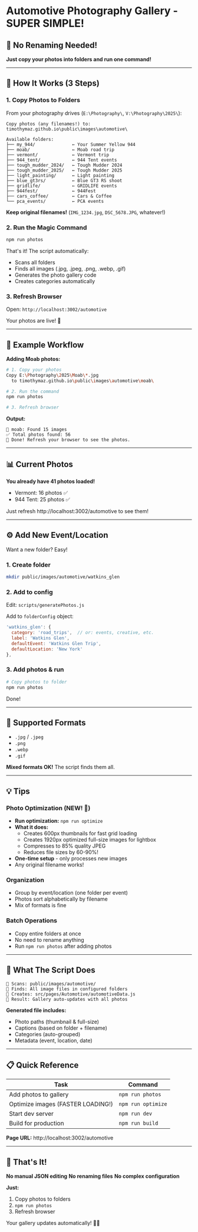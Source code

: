 # Automotive Photography Gallery - SUPER SIMPLE!

## 🎉 No Renaming Needed!

**Just copy your photos into folders and run one command!**

---

## 📸 How It Works (3 Steps)

### 1. Copy Photos to Folders

From your photography drives (`E:\Photography\`, `V:\Photography\2025\`):

```
Copy photos (any filenames!) to:
timothymaz.github.io\public\images\automotive\

Available folders:
├── my_944/              ← Your Summer Yellow 944
├── moab/                ← Moab road trip
├── vermont/             ← Vermont trip
├── 944_tent/            ← 944 Tent events
├── tough_mudder_2024/   ← Tough Mudder 2024
├── tough_mudder_2025/   ← Tough Mudder 2025
├── light_painting/      ← Light painting
├── blue_gt3rs/          ← Blue GT3 RS shoot
├── gridlife/            ← GRIDLIFE events
├── 944fest/             ← 944Fest
├── cars_coffee/         ← Cars & Coffee
└── pca_events/          ← PCA events
```

**Keep original filenames!** (`IMG_1234.jpg`, `DSC_5678.JPG`, whatever!)

### 2. Run the Magic Command

```bash
npm run photos
```

That's it! The script automatically:
- Scans all folders
- Finds all images (.jpg, .jpeg, .png, .webp, .gif)
- Generates the photo gallery code
- Creates categories automatically

### 3. Refresh Browser

Open: `http://localhost:3002/automotive`

Your photos are live! 🚀

---

## 🎯 Example Workflow

**Adding Moab photos:**

```bash
# 1. Copy your photos
Copy E:\Photography\2025\Moab\*.jpg
  to timothymaz.github.io\public\images\automotive\moab\

# 2. Run the command
npm run photos

# 3. Refresh browser
```

**Output:**
```
📸 moab: Found 15 images
✅ Total photos found: 56
🎉 Done! Refresh your browser to see the photos.
```

---

## 📊 Current Photos

**You already have 41 photos loaded!**

- Vermont: 16 photos ✅
- 944 Tent: 25 photos ✅

Just refresh http://localhost:3002/automotive to see them!

---

## ⚙️ Add New Event/Location

Want a new folder? Easy!

### 1. Create folder
```bash
mkdir public/images/automotive/watkins_glen
```

### 2. Add to config
Edit: `scripts/generatePhotos.js`

Add to `folderConfig` object:
```javascript
'watkins_glen': {
  category: 'road_trips',  // or: events, creative, etc.
  label: 'Watkins Glen',
  defaultEvent: 'Watkins Glen Trip',
  defaultLocation: 'New York'
},
```

### 3. Add photos & run
```bash
# Copy photos to folder
npm run photos
```

Done!

---

## 🎨 Supported Formats

- `.jpg` / `.jpeg`
- `.png`
- `.webp`
- `.gif`

**Mixed formats OK!** The script finds them all.

---

## 💡 Tips

### Photo Optimization (NEW! 🚀)
- **Run optimization:** `npm run optimize`
- **What it does:**
  - Creates 600px thumbnails for fast grid loading
  - Creates 1920px optimized full-size images for lightbox
  - Compresses to 85% quality JPEG
  - Reduces file sizes by 60-90%!
- **One-time setup** - only processes new images
- Any original filename works!

### Organization
- Group by event/location (one folder per event)
- Photos sort alphabetically by filename
- Mix of formats is fine

### Batch Operations
- Copy entire folders at once
- No need to rename anything
- Run `npm run photos` after adding photos

---

## 🔧 What The Script Does

```
📂 Scans: public/images/automotive/
📸 Finds: All image files in configured folders
📝 Creates: src/pages/Automotive/automotiveData.js
🎯 Result: Gallery auto-updates with all photos
```

**Generated file includes:**
- Photo paths (thumbnail & full-size)
- Captions (based on folder + filename)
- Categories (auto-grouped)
- Metadata (event, location, date)

---

## 📋 Quick Reference

| Task | Command |
|------|---------|
| Add photos to gallery | `npm run photos` |
| Optimize images (FASTER LOADING!) | `npm run optimize` |
| Start dev server | `npm run dev` |
| Build for production | `npm run build` |

**Page URL:** http://localhost:3002/automotive

---

## 🎉 That's It!

**No manual JSON editing**
**No renaming files**
**No complex configuration**

**Just:**
1. Copy photos to folders
2. `npm run photos`
3. Refresh browser

Your gallery updates automatically! 📸🚗
